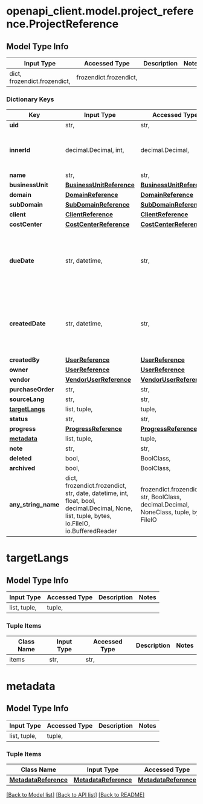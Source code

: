 # openapi_client.model.project_reference.ProjectReference

## Model Type Info
Input Type | Accessed Type | Description | Notes
------------ | ------------- | ------------- | -------------
dict, frozendict.frozendict,  | frozendict.frozendict,  |  | 

### Dictionary Keys
Key | Input Type | Accessed Type | Description | Notes
------------ | ------------- | ------------- | ------------- | -------------
**uid** | str,  | str,  |  | [optional] 
**innerId** | decimal.Decimal, int,  | decimal.Decimal,  |  | [optional] value must be a 32 bit integer
**name** | str,  | str,  |  | [optional] 
**businessUnit** | [**BusinessUnitReference**](BusinessUnitReference.md) | [**BusinessUnitReference**](BusinessUnitReference.md) |  | [optional] 
**domain** | [**DomainReference**](DomainReference.md) | [**DomainReference**](DomainReference.md) |  | [optional] 
**subDomain** | [**SubDomainReference**](SubDomainReference.md) | [**SubDomainReference**](SubDomainReference.md) |  | [optional] 
**client** | [**ClientReference**](ClientReference.md) | [**ClientReference**](ClientReference.md) |  | [optional] 
**costCenter** | [**CostCenterReference**](CostCenterReference.md) | [**CostCenterReference**](CostCenterReference.md) |  | [optional] 
**dueDate** | str, datetime,  | str,  |  | [optional] value must conform to RFC-3339 date-time
**createdDate** | str, datetime,  | str,  |  | [optional] value must conform to RFC-3339 date-time
**createdBy** | [**UserReference**](UserReference.md) | [**UserReference**](UserReference.md) |  | [optional] 
**owner** | [**UserReference**](UserReference.md) | [**UserReference**](UserReference.md) |  | [optional] 
**vendor** | [**VendorUserReference**](VendorUserReference.md) | [**VendorUserReference**](VendorUserReference.md) |  | [optional] 
**purchaseOrder** | str,  | str,  |  | [optional] 
**sourceLang** | str,  | str,  |  | [optional] 
**[targetLangs](#targetLangs)** | list, tuple,  | tuple,  |  | [optional] 
**status** | str,  | str,  |  | [optional] 
**progress** | [**ProgressReference**](ProgressReference.md) | [**ProgressReference**](ProgressReference.md) |  | [optional] 
**[metadata](#metadata)** | list, tuple,  | tuple,  |  | [optional] 
**note** | str,  | str,  |  | [optional] 
**deleted** | bool,  | BoolClass,  |  | [optional] 
**archived** | bool,  | BoolClass,  |  | [optional] 
**any_string_name** | dict, frozendict.frozendict, str, date, datetime, int, float, bool, decimal.Decimal, None, list, tuple, bytes, io.FileIO, io.BufferedReader | frozendict.frozendict, str, BoolClass, decimal.Decimal, NoneClass, tuple, bytes, FileIO | any string name can be used but the value must be the correct type | [optional]

# targetLangs

## Model Type Info
Input Type | Accessed Type | Description | Notes
------------ | ------------- | ------------- | -------------
list, tuple,  | tuple,  |  | 

### Tuple Items
Class Name | Input Type | Accessed Type | Description | Notes
------------- | ------------- | ------------- | ------------- | -------------
items | str,  | str,  |  | 

# metadata

## Model Type Info
Input Type | Accessed Type | Description | Notes
------------ | ------------- | ------------- | -------------
list, tuple,  | tuple,  |  | 

### Tuple Items
Class Name | Input Type | Accessed Type | Description | Notes
------------- | ------------- | ------------- | ------------- | -------------
[**MetadataReference**](MetadataReference.md) | [**MetadataReference**](MetadataReference.md) | [**MetadataReference**](MetadataReference.md) |  | 

[[Back to Model list]](../../README.md#documentation-for-models) [[Back to API list]](../../README.md#documentation-for-api-endpoints) [[Back to README]](../../README.md)

